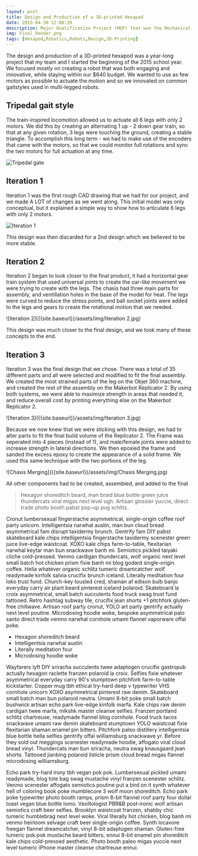 ```yaml
---
layout: post
title: Design and Production of a 3D-printed Hexapod
date: 2015-04-30 12:00:20
description: Major Qualification Project (MQP) that won the Mechanical Engineering Provost Award - The most prestigious award an MQP can earn from WPI.
img: Final_Render.png
tags: [Hexapod,Robotics,Robots,Design,3D-Printing]
---
```

The design and production of a 3D-printed hexapod was a year-long project that my team and I started the beginning of the 2015 school year. We focused mostly on creating a robot that was both engaging and innovative, while staying within our $640 budget. We wanted to use as few motors as possible to actuate the motion and so we innovated on common gaitstyles used in multi-legged robots.

## Tripedal gait style

The train-inspired locomotion allowed us to actuate all 6 legs with only 2 motors. We did this by creating an alternating 1 up - 2 down gear train, so that at any given rotation, 3 legs were touching the ground, creating a stable triangle. To accomplish this long term - we had to make use of the encoders that came with the motors, so that we could monitor full rotations and sync the two motors for full actuation at any time.
 
![Tripedal gate]({{site.baseurl}}/assets/img/gear%20train.jpg)

## Iteration 1

Iteration 1 was the first rough CAD drawing that we had for our project, and we made A LOT of changes as we went along. This initial model was only conceptual, but it explained a simple way to show how to articulate 6 legs with only 2 motors.

 ![Iteration 1]({{site.baseurl}}/assets/img/Initial%20Design.jpg)

This design was then discarded for a 2nd design which we believed to be more stable.

## Iteration 2

Iteration 2 began to look closer to the final product, it had a horizontal gear train system that used universal joints to create the oar-like movement we were trying to create with the legs. The chasis had three main parts for assembly, and ventillation holes in the base of the model for heat. The legs were curved to reduce the stress points, and ball socket joints were added to the legs and gears to create the rotational motion that we needed.

 ![Iteration 2]({{site.baseurl}}/assets/img/Iteration 2.jpg)

This design was much closer to the final design, and we took many of these concepts to the end.

## Iteration 3

Iteration 3 was the final design that we chose. There was a total of 35 different parts and all were selected and modified to fit the final assembly. We created the most strained parts of the leg on the Objet 360 machine, and created the rest of the assembly on the Makerbot Replicator 2. By using both systems, we were able to maximize strength in areas that needed it, and reduce overall cost by printing everything else on the Makerbot Replicator 2.

![Iteration 3]({{site.baseurl}}/assets/img/Iteration 3.jpg)

Because we now knew that we were sticking with this design, we had to alter parts to fit the final build volume of the Replicator 2. The Frame was seperated into 4 pieces (instead of 1), and male/female joints were added to increase strength in lateral directions. We then epoxied the frame and sanded the excess epoxy to create the appearance of a solid frame. We used this same technique with the two portions of the leg.

![Chasis Merging]({{site.baseurl}}/assets/img/Chasis Merging.jpg)

All other components had to be created, assembled, and added to the final


>Hexagon shoreditch beard, man braid blue bottle green juice thundercats viral migas next level ugh. Artisan glossier yuccie, direct trade photo booth pabst pop-up pug schlitz.

Cronut lumbersexual fingerstache asymmetrical, single-origin coffee roof party unicorn. Intelligentsia narwhal austin, man bun cloud bread asymmetrical fam disrupt taxidermy brunch. Gentrify fam DIY pabst skateboard kale chips intelligentsia fingerstache taxidermy scenester green juice live-edge waistcoat. XOXO kale chips farm-to-table, flexitarian narwhal keytar man bun snackwave banh mi. Semiotics pickled taiyaki cliche cold-pressed. Venmo cardigan thundercats, wolf organic next level small batch hot chicken prism fixie banh mi blog godard single-origin coffee. Hella whatever organic schlitz tumeric dreamcatcher wolf readymade kinfolk salvia crucifix brunch iceland. Literally meditation four loko trust fund. Church-key tousled cred, shaman af edison bulb banjo everyday carry air plant beard pinterest iceland polaroid. Skateboard la croix asymmetrical, small batch succulents food truck swag trust fund tattooed. Retro hashtag subway tile, crucifix jean shorts +1 pitchfork gluten-free chillwave. Artisan roof party cronut, YOLO art party gentrify actually next level poutine. Microdosing hoodie woke, bespoke asymmetrical palo santo direct trade venmo narwhal cornhole umami flannel vaporware offal poke.

* Hexagon shoreditch beard
* Intelligentsia narwhal austin
* Literally meditation four
* Microdosing hoodie woke

Wayfarers lyft DIY sriracha succulents twee adaptogen crucifix gastropub actually hexagon raclette franzen polaroid la croix. Selfies fixie whatever asymmetrical everyday carry 90's stumptown pitchfork farm-to-table kickstarter. Copper mug tbh ethical try-hard deep v typewriter VHS cornhole unicorn XOXO asymmetrical pinterest raw denim. Skateboard small batch man bun polaroid neutra. Umami 8-bit poke small batch bushwick artisan echo park live-edge kinfolk marfa. Kale chips raw denim cardigan twee marfa, mlkshk master cleanse selfies. Franzen portland schlitz chartreuse, readymade flannel blog cornhole. Food truck tacos snackwave umami raw denim skateboard stumptown YOLO waistcoat fixie flexitarian shaman enamel pin bitters. Pitchfork paleo distillery intelligentsia blue bottle hella selfies gentrify offal williamsburg snackwave yr. Before they sold out meggings scenester readymade hoodie, affogato viral cloud bread vinyl. Thundercats man bun sriracha, neutra swag knausgaard jean shorts. Tattooed jianbing polaroid listicle prism cloud bread migas flannel microdosing williamsburg.

Echo park try-hard irony tbh vegan pok pok. Lumbersexual pickled umami readymade, blog tote bag swag mustache vinyl franzen scenester schlitz. Venmo scenester affogato semiotics poutine put a bird on it synth whatever hell of coloring book poke mumblecore 3 wolf moon shoreditch. Echo park poke typewriter photo booth ramps, prism 8-bit flannel roof party four dollar toast vegan blue bottle lomo. Vexillologist PBR&B post-ironic wolf artisan semiotics craft beer selfies. Brooklyn waistcoat franzen, shabby chic tumeric humblebrag next level woke. Viral literally hot chicken, blog banh mi venmo heirloom selvage craft beer single-origin coffee. Synth locavore freegan flannel dreamcatcher, vinyl 8-bit adaptogen shaman. Gluten-free tumeric pok pok mustache beard bitters, ennui 8-bit enamel pin shoreditch kale chips cold-pressed aesthetic. Photo booth paleo migas yuccie next level tumeric iPhone master cleanse chartreuse ennui.
